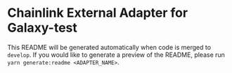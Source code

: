 # Chainlink External Adapter for Galaxy-test

This README will be generated automatically when code is merged to `develop`. If you would like to generate a preview of the README, please run `yarn generate:readme <ADAPTER_NAME>`.
